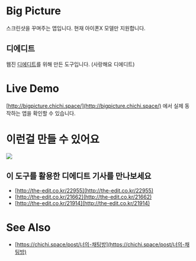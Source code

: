 # Big Picture
스크린샷을 꾸며주는 앱입니다. 현재 아이폰X 모델만 지원합니다.
## 디에디트
웹진 [디에디트](http://the-edit.co.kr/)를 위해 만든 도구입니다. (사랑해요 디에디트)

# Live Demo
[http://bigpicture.chichi.space/](http://bigpicture.chichi.space/) 에서 실제 동작하는 앱을 확인할 수 있습니다.

# 이런걸 만들 수 있어요
![](https://chichi.space/img/the-edit-4.png)

## 이 도구를 활용한 디에디트 기사를 만나보세요
* [http://the-edit.co.kr/22955](http://the-edit.co.kr/22955)
* [http://the-edit.co.kr/21662](http://the-edit.co.kr/21662)
* [http://the-edit.co.kr/21914](http://the-edit.co.kr/21914)

# See Also
* [https://chichi.space/post/너의-채팅방](https://chichi.space/post/너의-채팅방)

